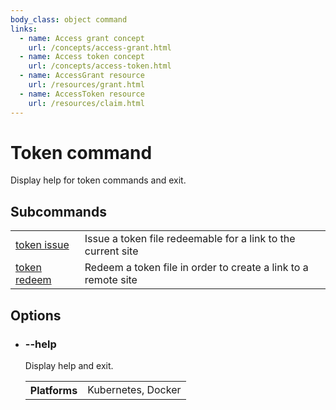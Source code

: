 ```yaml
---
body_class: object command
links:
  - name: Access grant concept
    url: /concepts/access-grant.html
  - name: Access token concept
    url: /concepts/access-token.html
  - name: AccessGrant resource
    url: /resources/grant.html
  - name: AccessToken resource
    url: /resources/claim.html
---
```


# Token command

<section>

Display help for token commands and exit.

</section>

<section>

## Subcommands

| | |
|-|-|
| [token issue](token-issue.html) | Issue a token file redeemable for a link to the current site |
| [token redeem](token-redeem.html) | Redeem a token file in order to create a link to a remote site |

</section>

<section>

## Options

- <h3 id="help">--help <span class="attribute-info"></span></h3>

  Display help and exit.

  <table class="fields"><tr><th>Platforms</th><td>Kubernetes, Docker</td></table>

</section>
